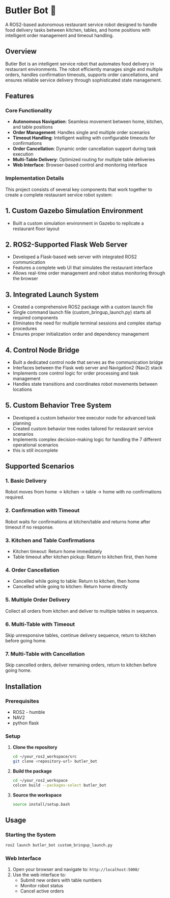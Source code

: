 # Butler Bot 🤖

A ROS2-based autonomous restaurant service robot designed to handle food delivery tasks between kitchen, tables, and home positions with intelligent order management and timeout handling.

## Overview

Butler Bot is an intelligent service robot that automates food delivery in restaurant environments. The robot efficiently manages single and multiple orders, handles confirmation timeouts, supports order cancellations, and ensures reliable service delivery through sophisticated state management.

## Features

### Core Functionality
- **Autonomous Navigation**: Seamless movement between home, kitchen, and table positions
- **Order Management**: Handles single and multiple order scenarios
- **Timeout Handling**: Intelligent waiting with configurable timeouts for confirmations
- **Order Cancellation**: Dynamic order cancellation support during task execution
- **Multi-Table Delivery**: Optimized routing for multiple table deliveries
- **Web Interface**: Browser-based control and monitoring interface

### Implementation Details
This project consists of several key components that work together to create a complete restaurant service robot system:

## 1. Custom Gazebo Simulation Environment

- Built a custom simulation environment in Gazebo to replicate a restaurant floor layout

## 2. ROS2-Supported Flask Web Server

- Developed a Flask-based web server with integrated ROS2 communication
- Features a complete web UI that simulates the restaurant interface
- Allows real-time order management and robot status monitoring through the browser

## 3. Integrated Launch System

- Created a comprehensive ROS2 package with a custom launch file
- Single command launch file (custom_bringup_launch.py) starts all required components
- Eliminates the need for multiple terminal sessions and complex startup procedures
- Ensures proper initialization order and dependency management

## 4. Control Node Bridge

- Built a dedicated control node that serves as the communication bridge
- Interfaces between the Flask web server and Navigation2 (Nav2) stack
- Implements core control logic for order processing and task management
- Handles state transitions and coordinates robot movements between locations

## 5. Custom Behavior Tree System

- Developed a custom behavior tree executor node for advanced task planning
- Created custom behavior tree nodes tailored for restaurant service scenarios
- Implements complex decision-making logic for handling the 7 different operational scenarios
- this is still incomplete
  

## Supported Scenarios

### 1. Basic Delivery
Robot moves from home → kitchen → table → home with no confirmations required.

### 2. Confirmation with Timeout
Robot waits for confirmations at kitchen/table and returns home after timeout if no response.

### 3. Kitchen and Table Confirmations
- Kitchen timeout: Return home immediately
- Table timeout after kitchen pickup: Return to kitchen first, then home

### 4. Order Cancellation
- Cancelled while going to table: Return to kitchen, then home
- Cancelled while going to kitchen: Return home directly

### 5. Multiple Order Delivery
Collect all orders from kitchen and deliver to multiple tables in sequence.

### 6. Multi-Table with Timeout
Skip unresponsive tables, continue delivery sequence, return to kitchen before going home.

### 7. Multi-Table with Cancellation
Skip cancelled orders, deliver remaining orders, return to kitchen before going home.

## Installation

### Prerequisites
- ROS2 - humble
- NAV2
- python flask

### Setup
1. **Clone the repository**
   ```bash
   cd ~/your_ros2_workspace/src
   git clone <repository-url> butler_bot
   ```

2. **Build the package**
   ```bash
   cd ~/your_ros2_workspace
   colcon build --packages-select butler_bot
   ```

3. **Source the workspace**
   ```bash
   source install/setup.bash
   ```

## Usage

### Starting the System
```bash
ros2 launch butler_bot custom_bringup_launch.py
```

### Web Interface
1. Open your browser and navigate to: `http://localhost:5000/`
2. Use the web interface to:
   - Submit new orders with table numbers
   - Monitor robot status
   - Cancel active orders





